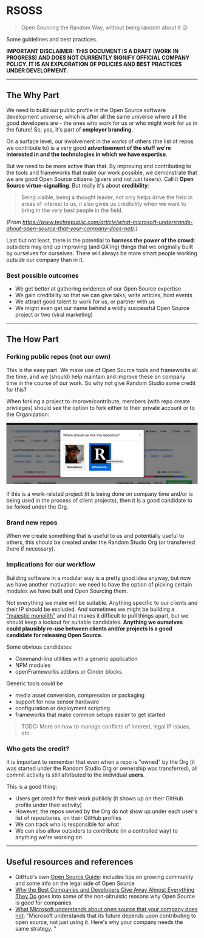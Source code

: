 # RSOSS
> Open Sourcing the Random Way, without being random about it 😉

Some guidelines and best practices.

**IMPORTANT DISCLAIMER: THIS DOCUMENT IS A DRAFT (WORK IN PROGRESS) AND DOES NOT CURRENTLY SIGNIFY OFFICIAL COMPANY POLICY. IT IS AN EXPLORATION OF POLICIES AND BEST PRACTICES UNDER DEVELOPMENT.**


___
## The Why Part
We need to build our public profile in the Open Source software development universe, which is after all the same universe where all the good developers are - the ones who work for us or who might work for us in the future! So, yes, it's part of **employer branding**.

On a surface level, our involvement in the works of others (the list of repos we contribute to) is a very good **advertisement of the stuff we're interested in and the technologies in which we have expertise**.

But we need to be more active than that. By improving and contributing to the tools and frameworks that make our work possible, we demonstrate that we are good Open Source citizens (givers and not just takers). Call it **Open Source virtue-signalling**. But really it's about **credibility**:
> Being visible, being a thought leader, not only helps drive the field in areas of interest to us, it also gives us credibility when we want to bring in the very best people in the field. 

*(From https://www.techrepublic.com/article/what-microsoft-understands-about-open-source-that-your-company-does-not/:)*


Last but not least, there is the potential to **harness the power of the crowd**: outsiders may end up improving (and QA'ing) things that we originally built by ourselves for ourselves. There will always be more smart people working outside our company than in it.

### Best possible outcomes
* We get better at gathering evidence of our Open Source expertise
* We gain credibility so that we can give talks, write articles, host events
* We attract good talent to work for us, or partner with us
* We might even get our name behind a wildly successful Open Source project or two (viral marketing)


___
## The How Part
### Forking public repos (not our own)
This is the easy part. We make use of Open Source tools and frameworks all the time, and we (should) help maintain and improve these on company time in the course of our work. So why not give Random Studio some credit for this?

When forking a project to improve/contribute, members (with repo create privileges) should see the option to fork either to their private account or to the Organization:

![forking public repos](forking-public.png "forking publicly")

If this is a work-related project (it is being done on company time and/or is being used in the process of client projects), then it is a good candidate to be forked under the Org.



### Brand new repos
When we create something that is useful to us and potentially useful to others, this should be created under the Random Studio Org (or transferred there if necessary). 

### Implications for our workflow
Building software in a modular way is a pretty good idea anyway, but now we have another motivation: we need to have the option of picking certain modules we have built and Open Sourcing them.

Not everything we make will be suitable. Anything specific to our clients and their IP should be excluded. And sometimes we might be building a ["majestic monolith"](https://m.signalvnoise.com/the-majestic-monolith-29166d022228) and that makes it difficult to pull things apart, but we should keep a lookout for suitable candidates. **Anything we ourselves could plausibly re-use between clients and/or projects is a good candidate for releasing Open Source.**

Some obvious candidates:
* Command-line utilities with a generic application 
* NPM modules
* openFrameworks addons or Cinder blocks

Generic tools could be
* media asset conversion, compression or packaging
* support for new sensor hardware
* configuration or deployment scripting
* frameworks that make common setups easier to get started

> TODO: More on how to manage conflicts of interest, legal IP issues, etc.



### Who gets the credit?
It is important to remember that even when a repo is "owned" by the Org (it was started under the Random Studio Org or ownership was transferred), all commit activity is still attributed to the individual **users**.

This is a good thing:
* Users get credit for their work publicly (it shows up on their GitHub profile under their activity)
* However, the repos owned by the Org do not show up under each user's list of repositories, on their GitHub profiles
* We can track who is responsible for what
* We can also allow outsiders to contribute (in a controlled way) to anything we're working on


___
## Useful resources and references
* GitHub's own [Open Source Guide](https://opensource.guide/): includes tips on growing community and some info on the legal side of Open Source
* [Why the Best Companies and Developers Give Away Almost Everything They Do](https://blog.ycombinator.com/why-the-best-give-away/) goes into some of the non-altruistic reasons why Open Source is good for companies
* [What Microsoft understands about open source that your company does not](https://www.techrepublic.com/article/what-microsoft-understands-about-open-source-that-your-company-does-not/): "Microsoft understands that its future depends upon contributing to open source, not just using it. Here's why your company needs the same strategy. "
